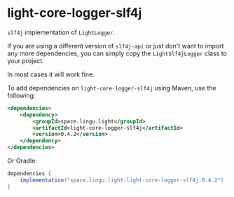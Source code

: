 # light-core-logger-slf4j

`slf4j` implementation of `LightLogger`.

If you are using a different version of `slf4j-api` or 
just don't want to import any more dependencies, 
you can simply copy the `LightSlf4jLogger` class to your project.

In most cases it will work fine.

To add dependencies on `light-core-logger-slf4j` using Maven, use the following:
```xml
<dependencies>
    <dependency>
        <groupId>space.lingu.light</groupId>
        <artifactId>light-core-logger-slf4j</artifactId>
        <version>0.4.2</version>
    </dependency>
</dependencies>
```

Or Gradle:
```groovy
dependencies {
    implementation("space.lingu.light:light-core-logger-slf4j:0.4.2")
}
```
